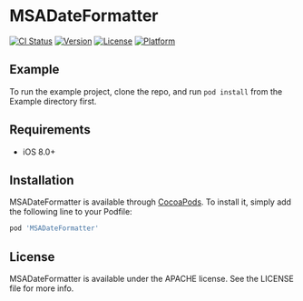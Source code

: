 # MSADateFormatter

[![CI Status](https://img.shields.io/travis/aslanmehmetsalih/MSADateFormatter.svg?style=flat)](https://travis-ci.org/aslanmehmetsalih/MSADateFormatter)
[![Version](https://img.shields.io/cocoapods/v/MSADateFormatter.svg?style=flat)](https://cocoapods.org/pods/MSADateFormatter)
[![License](https://img.shields.io/cocoapods/l/MSADateFormatter.svg?style=flat)](https://cocoapods.org/pods/MSADateFormatter)
[![Platform](https://img.shields.io/cocoapods/p/MSADateFormatter.svg?style=flat)](https://cocoapods.org/pods/MSADateFormatter)

## Example

To run the example project, clone the repo, and run `pod install` from the Example directory first.

## Requirements

- iOS 8.0+

## Installation

MSADateFormatter is available through [CocoaPods](https://cocoapods.org). To install
it, simply add the following line to your Podfile:

```ruby
pod 'MSADateFormatter'
```

## License

MSADateFormatter is available under the APACHE license. See the LICENSE file for more info.
